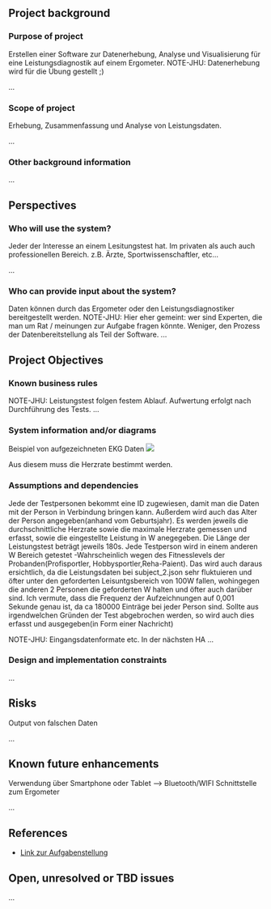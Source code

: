 ## Project background

### Purpose of project

Erstellen einer Software zur Datenerhebung, Analyse und Visualisierung für eine Leistungsdiagnostik auf einem Ergometer.
NOTE-JHU: Datenerhebung wird für die Übung gestellt ;)

...

### Scope of project

Erhebung, Zusammenfassung und Analyse von Leistungsdaten.

...

### Other background information

...

## Perspectives
### Who will use the system?

Jeder der Interesse an einem Lesitungstest hat. Im privaten als auch auch professionellen Bereich.
z.B. Ärzte, Sportwissenschaftler, etc...

...

### Who can provide input about the system?

Daten können durch das Ergometer oder den Leistungsdiagnostiker bereitgestellt werden.
NOTE-JHU: Hier eher gemeint: wer sind Experten, die man um Rat / meinungen zur Aufgabe fragen könnte. Weniger, den Prozess der Datenbereitstellung als Teil der Software.
...


## Project Objectives
### Known business rules

NOTE-JHU: Leistungstest folgen festem Ablauf. Aufwertung erfolgt nach Durchführung des Tests.
...

### System information and/or diagrams

Beispiel von aufgezeichneten EKG Daten
![](ekg_example.png)

Aus diesem muss die Herzrate bestimmt werden.

### Assumptions and dependencies
Jede der Testpersonen bekommt eine ID zugewiesen, damit man die Daten mit der Person in Verbindung bringen kann.
Außerdem wird auch das Alter der Person angegeben(anhand vom Geburtsjahr).
Es werden jeweils die durchschnittliche Herzrate sowie die maximale Herzrate gemessen und erfasst, sowie die eingestellte Leistung in W anegegeben.
Die Länge der Leistungstest beträgt jeweils 180s.
Jede Testperson wird in einem anderen W Bereich getestet -Wahrscheinlich wegen des Fitnesslevels der Probanden(Profisportler, Hobbysportler,Reha-Paient).
Das wird auch daraus ersichtlich, da die Leistungsdaten bei subject_2.json sehr fluktuieren und öfter unter den geforderten Leisuntgsbereich von 100W fallen, wohingegen die anderen 2 Personen die geforderten W halten und öfter auch darüber sind.
Ich vermute, dass die Frequenz der Aufzeichnungen auf 0,001 Sekunde genau ist, da ca 180000 Einträge bei jeder Person sind.
Sollte aus irgendwelchen Gründen der Test abgebrochen werden, so wird auch dies erfasst und ausgegeben(in Form einer Nachricht) 

NOTE-JHU: Eingangsdatenformate etc. In der nächsten HA
...

### Design and implementation constraints



...

## Risks


Output von falschen Daten

...

## Known future enhancements

Verwendung über Smartphone oder Tablet -->  Bluetooth/WIFI Schnittstelle zum Ergometer

...

## References

- [Link zur Aufgabenstellung](tbd)

## Open, unresolved or TBD issues

...

